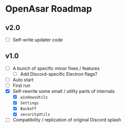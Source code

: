 # OpenAsar Roadmap

## v2.0
- [ ] Self-write updater code

## v1.0
- [ ] A bunch of specific minor fixes / features
  - [ ] Add Discord-specific Electron flags?
- [ ] Auto start
- [ ] First run
- [X] Self-rewrite some small / utility parts of internals
  - [X] `windowsUtils`
  - [X] `Settings`
  - [X] `Backoff`
  - [X] `securityUtils`
- [ ] Compatibility / replication of original Discord splash